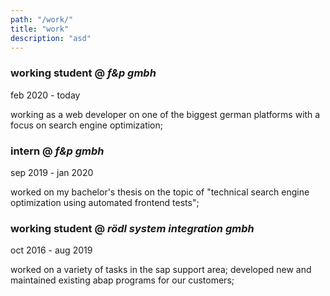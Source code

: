 ```yaml
---
path: "/work/"
title: "work"
description: "asd"
---
```


<section>
    <h3><strong>working student</strong> @ <em>f&amp;p gmbh</em></h3>
    <p>feb 2020 - today</p>
    <p>working as a web developer on one of the biggest german platforms with a focus on search engine optimization;</p>
</section>

<section>
    <h3><strong>intern</strong> @ <em>f&amp;p gmbh</em></h3>
    <p>sep 2019 - jan 2020</p>
    <p>worked on my bachelor's thesis on the topic of "technical search engine optimization using automated frontend tests";</p>
</section>

<section>
    <h3><strong>working student</strong> @ <em>rödl system integration gmbh</em></h3>
    <p>oct 2016 - aug 2019</p>
    <p>worked on a variety of tasks in the sap support area; developed new and maintained existing abap programs for our customers;</p>
</section>
